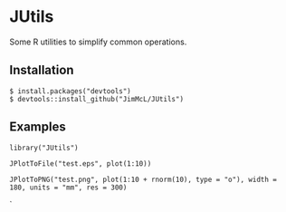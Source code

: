 # JUtils

Some R utilities to simplify common operations.

## Installation
    $ install.packages("devtools")
    $ devtools::install_github("JimMcL/JUtils")
    
## Examples
    library("JUtils")
    
    JPlotToFile("test.eps", plot(1:10))
    
    JPlotToPNG("test.png", plot(1:10 + rnorm(10), type = "o"), width = 180, units = "mm", res = 300)
`

